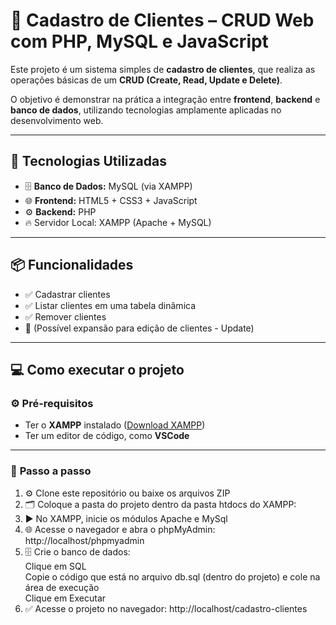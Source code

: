 # 🚀 Cadastro de Clientes – CRUD Web com PHP, MySQL e JavaScript

Este projeto é um sistema simples de **cadastro de clientes**, que realiza as operações básicas de um **CRUD (Create, Read, Update e Delete)**.  

O objetivo é demonstrar na prática a integração entre **frontend**, **backend** e **banco de dados**, utilizando tecnologias amplamente aplicadas no desenvolvimento web.

---

## 🔧 Tecnologias Utilizadas
- 🗄️ **Banco de Dados:** MySQL (via XAMPP)
- 🌐 **Frontend:** HTML5 + CSS3 + JavaScript
- ⚙️ **Backend:** PHP
- 🔥 Servidor Local: XAMPP (Apache + MySQL)

---

## 📦 Funcionalidades
- ✅ Cadastrar clientes
- ✅ Listar clientes em uma tabela dinâmica
- ✅ Remover clientes
- 🔄 (Possível expansão para edição de clientes - Update)

---

## 💻 Como executar o projeto

### ⚙️ **Pré-requisitos**
- Ter o **XAMPP** instalado ([Download XAMPP](https://www.apachefriends.org/index.html))
- Ter um editor de código, como **VSCode**

---

### 🚀 **Passo a passo**

1. ⚙️ Clone este repositório ou baixe os arquivos ZIP
2. 🗂️ Coloque a pasta do projeto dentro da pasta htdocs do XAMPP:
3. ▶️ No XAMPP, inicie os módulos Apache e MySql
4. 🌐 Acesse o navegador e abra o phpMyAdmin:
http://localhost/phpmyadmin
5. 🗄️ Crie o banco de dados:  
Clique em SQL  
Copie o código que está no arquivo db.sql (dentro do projeto) e cole na área de execução  
Clique em Executar
7. ✅ Acesse o projeto no navegador:
http://localhost/cadastro-clientes
